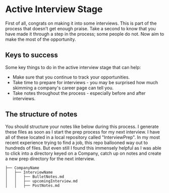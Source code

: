 # Active Interview Stage
First of all, congrats on making it into some interviews. This is part of the process that doesn't get enough praise.
Take a second to know that you have made it through a step in the process; some people do not. Now aim to make the most of
the opportunity. 

## Keys to success
Some key things to do in the active interview stage that can help:
- Make sure that you continue to track your opportunities.
- Take time to prepare for interviews - you may be surprised how much skimming a company's career page can tell you.
- Take notes throughout the process - especially before and after interviews.

## The structure of notes
You should structure your notes like below during this process. I generate these files as soon as I start the prep process for 
my next interview. I have all of these located in a local repository called "InterviewPrep". In my most recent experience trying
to find a job, this repo ballooned way out to hundreds of files. But even still I found this immensely helpful as I was able to
click into a directory keyed on a Company, catch up on notes and create a new prep directory for the next interview.

```
├── CompanyName
│   ├── InterviewName
│   │   ├── BulletNotes.md
│   │   ├── upcomingInterview.md
│   │   ├── PostNotes.md
```